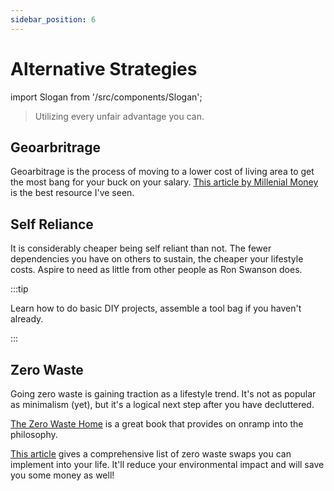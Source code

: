 ```yaml
---
sidebar_position: 6
---
```


# Alternative Strategies

import Slogan from '/src/components/Slogan';

>Utilizing every unfair advantage you can.

## Geoarbritrage

Geoarbitrage is the process of moving to a lower cost of living area to get the most bang for your buck on your salary. [This article by Millenial Money](https://millennialmoney.com/geoarbitrage/) is the best resource I've seen.

## Self Reliance

It is considerably cheaper being self reliant than not. The fewer dependencies you have on others to sustain, the cheaper your lifestyle costs. Aspire to need as little from other people as Ron Swanson does.

:::tip

Learn how to do basic DIY projects, assemble a tool bag if you haven't already.

:::

## Zero Waste

Going zero waste is gaining traction as a lifestyle trend. It's not as popular as minimalism (yet), but it's a logical next step after you have decluttered.

[The Zero Waste Home](https://zerowastehome.com/book/) is a great book that provides on onramp into the philosophy.

[This article](https://www.goingzerowaste.com/blog/the-ultimate-list-of-zero-waste-swaps/) gives a comprehensive list of zero waste swaps you can implement into your life. It'll reduce your environmental impact and will save you some money as well!

<Slogan/>